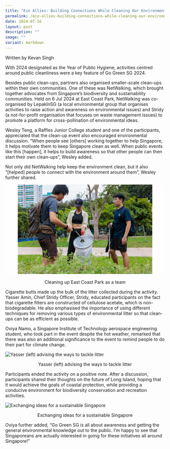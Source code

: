 ```yaml
---
title: "Eco Allies: Building Connections While Cleaning Our Environment"
permalink: /eco-allies-building-connections-while-cleaning-our-environment/
date: 2024-07-16
layout: post
description: ""
image: ""
variant: markdown
---
```

<p>Written by Kevan Singh</p>
<p>With 2024 designated as the Year of Public Hygiene, activities centred
around public cleanliness were a key feature of Go Green SG 2024.</p>
<p>Besides public clean-ups, partners also organised smaller-scale clean-ups
within their own communities. One of these was NetWalking, which brought
together advocates from Singapore’s biodiversity and sustainability communities.
Held on 6 Jul 2024 at East Coast Park, NetWalking was co-organised by LepakInSG
(a local environmental group that organises activities to raise action
and awareness on environmental issues) and Stridy (a not-for-profit organisation
that focuses on waste management issues) to promote a platform for cross-pollination
of environmental ideas.</p>
<p>Wesley Teng, a Raffles Junior College student and one of the participants,
appreciated that the clean-up event also encouraged environmental discussion.
“When people see [others] working together to help Singapore, it helps
motivate them to keep Singapore clean as well. When public events like
this [happen], it helps to build awareness so that other people can then start
 their own clean-ups”, Wesley added.</p>
<p>Not only did NetWalking help keep the environment clean, but it also “[helped]
people to connect with the environment around them”, Wesley further shared.</p>

![Cleaning up East Coast Park as a team](/images/Blog/NetWalking/Cleaning_Up_Litter.png)
<div style="text-align:center">Cleaning up East Coast Park as a team</div>

<p>Cigarette butts made up the bulk of the litter collected during the activity.
Yasser Amin, Chief Stridy Officer, Stridy, educated participants on the
fact that cigarette filters are constructed of cellulose acetate, which
is non-biodegradable. He also emphasised the importance of using different
techniques for removing various types of environmental litter so that clean-ups
can be as efficient as possible.</p>
<p>Oviya Namo, a Singapore Institute of Technology aerospace engineering
student, who took part in the event despite the hot weather, remarked that
there was also an additional significance to the event to remind people
to do their part for climate change.</p>

![Yasser (left) advising the ways to tackle litter](/images/Blog/NetWalking/Educating.png)
<div style="text-align:center">Yasser (left) advising the ways to tackle litter</div>

<p>Participants ended the activity on a positive note. After a discussion,
participants shared their thoughts on the future of Long Island, hoping
that it would achieve the goals of coastal protection, while providing
a conducive environment for biodiversity conservation and recreation activities.</p>

![Exchanging ideas for a sustainable Singapore](/images/Blog/NetWalking/Discussion.png)
<div style="text-align:center">Exchanging ideas for a sustainable Singapore</div>

<p>Oviya further added, “Go Green SG is all about awareness and getting the
general environmental knowledge out to the public. I’m happy to see that
Singaporeans are actually interested in going for these initiatives all
around Singapore!”</p>
<p></p>